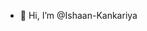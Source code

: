 - 👋 Hi, I’m @Ishaan-Kankariya


<!---
Ishaan-Kankariya/Ishaan-Kankariya is a ✨ special ✨ repository because its `README.md` (this file) appears on your GitHub profile.
You can click the Preview link to take a look at your changes.
--->
